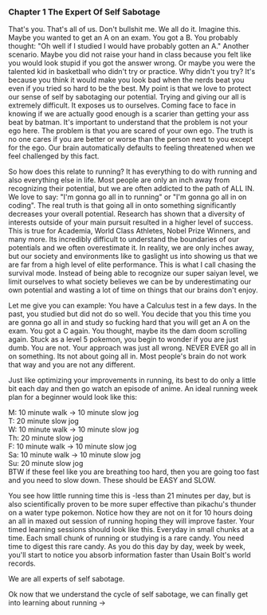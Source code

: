 ### Chapter 1 The Expert Of Self Sabotage

That's you. That's all of us. Don't bullshit me. We all do it. Imagine this. Maybe you wanted to get an A on an exam. You got a B. You probably thought: "Oh well if I studied I would have probably gotten an A." Another scenario. Maybe you did not raise your hand in class because you felt like you would look stupid if you got the answer wrong. Or maybe you were the talented kid in basketball who didn't try or practice. Why didn't you try? It's because you think it would make you look bad when the nerds beat you even if you tried so hard to be the best. My point is that we love to protect our sense of self by sabotaging our potential. Trying and giving our all is extremely difficult. It exposes us to ourselves. Coming face to face in knowing if we are actually good enough is a scarier than getting your ass beat by batman. It's important to understand that the problem is not your ego here. The problem is that you are scared of your own ego. The truth is no one cares if you are better or worse than the person next to you except for the ego. Our brain automatically defaults to feeling threatened when we feel challenged by this fact.

So how does this relate to running? It has everything to do with running and also everything else in life. Most people are only an inch away from recognizing their potential, but we are often addicted to the path of ALL IN. We love to say: "I'm gonna go all in to running" or "I'm gonna go all in on coding". The real truth is that going all in onto something significantly decreases your overall potential. Research has shown that a diversity of interests outside of your main pursuit resulted in a higher level of success. This is true for Academia, World Class Athletes, Nobel Prize Winners, and many more. Its incredibly difficult to understand the boundaries of our potentials and we often overestimate it. In reality, we are only inches away, but our society and environments like to gaslight us into showing us that we are far from a high level of elite performance. This is what I call chasing the survival mode. Instead of being able to recognize our super saiyan level, we limit ourselves to what society believes we can be by underestimating our own potential and wasting a lot of time on things that our brains don't enjoy. 

Let me give you can example: You have a Calculus test in a few days. In the past, you studied but did not do so well. You decide that you this time you are gonna go all in and study so fucking hard that you will get an A on the exam. You got a C again. You thought, maybe its the dam doom scrolling again. Stuck as a level 5 pokemon, you begin to wonder if you are just dumb. You are not. Your approach was just all wrong. NEVER EVER go all in on something. Its not about going all in. Most people's brain do not work that way and you are not any different. 

Just like optimizing your improvements in running, its best to do only a little bit each day and then go watch an episode of anime. An ideal running week plan for a beginner would look like this: 

M: 10 minute walk -> 10 minute slow jog  
T: 20 minute slow jog  
W: 10 minute walk -> 10 minute slow jog  
Th: 20 minute slow jog  
F: 10 minute walk -> 10 minute slow jog  
Sa: 10 minute walk -> 10 minute slow jog  
Su: 20 minute slow jog  
BTW if these feel like you are breathing too hard, then you are going too fast and you need to slow down. These should be EASY and SLOW.

You see how little running time this is -less than 21 minutes per day, but is also scientifically proven to be more super effective than pikachu's thunder on a water type pokemon. Notice how they are not on it for 10 hours doing an all in maxed out session of running hoping they will improve faster. Your timed learning sessions should look like this. Everyday in small chunks at a time. Each small chunk of running or studying is a rare candy. You need time to digest this rare candy. As you do this day by day, week by week, you'll start to notice you absorb information faster than Usain Bolt's world records.

We are all experts of self sabotage.

Ok now that we understand the cycle of self sabotage, we can finally get into learning about running -> 